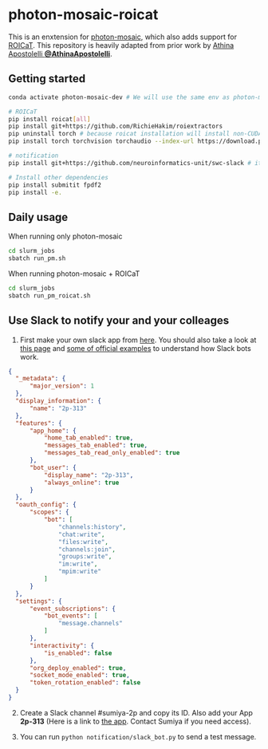 # photon-mosaic-roicat
This is an enxtension for [photon-mosaic](https://github.com/neuroinformatics-unit/photon-mosaic), which also adds support for [ROICaT](https://github.com/RichieHakim/ROICaT). This repository is heavily adapted from prior work by [Athina Apostolelli **@AthinaApostolelli**](https://www.sainsburywellcome.org/web/people/athina-apostolelli).

## Getting started
```sh
conda activate photon-mosaic-dev # We will use the same env as photon-mosaic

# ROICaT
pip install roicat[all]
pip install git+https://github.com/RichieHakim/roiextractors
pip uninstall torch # because roicat installation will install non-CUDA version of PyTorch
pip install torch torchvision torchaudio --index-url https://download.pytorch.org/whl/cu124

# notification
pip install git+https://github.com/neuroinformatics-unit/swc-slack # it works well with any Slack

# Install other dependencies
pip install submitit fpdf2
pip install -e.
```

## Daily usage

When running only photon-mosaic
```sh
cd slurm_jobs
sbatch run_pm.sh
```

When running photon-mosaic + ROICaT
```sh
cd slurm_jobs
sbatch run_pm_roicat.sh
```

## Use Slack to notify your and your colleages

1. First make your own slack app from [here](https://api.slack.com/apps). You should also take a look at [this page](https://api.slack.com/apis/connections/socket) and [some of official examples](https://github.com/slack-samples/bolt-python-starter-template/tree/main) to understand how Slack bots work.

```json
{
  "_metadata": {
      "major_version": 1
  },
  "display_information": {
      "name": "2p-313"
  },
  "features": {
      "app_home": {
          "home_tab_enabled": true,
          "messages_tab_enabled": true,
          "messages_tab_read_only_enabled": true
      },
      "bot_user": {
          "display_name": "2p-313",
          "always_online": true
      }
  },
  "oauth_config": {
      "scopes": {
          "bot": [
              "channels:history",
              "chat:write",
              "files:write",
              "channels:join",
              "groups:write",
              "im:write",
              "mpim:write"
          ]
      }
  },
  "settings": {
      "event_subscriptions": {
          "bot_events": [
              "message.channels"
          ]
      },
      "interactivity": {
          "is_enabled": false
      },
      "org_deploy_enabled": true,
      "socket_mode_enabled": true,
      "token_rotation_enabled": false
  }
}
```

2. Create a Slack channel #sumiya-2p and copy its ID. Also add your App **2p-313** (Here is a link to [the app](https://api.slack.com/apps/A09LT1WU9SP). Contact Sumiya if you need access). 

3. You can run `python notification/slack_bot.py` to send a test message.